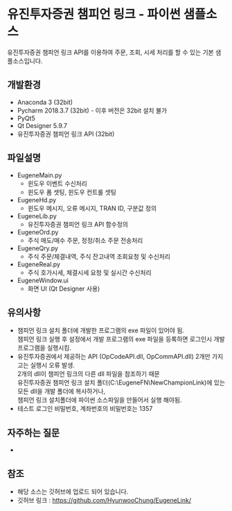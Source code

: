 # 유진투자증권 챔피언 링크 - 파이썬 샘플소스
유진투자증권 챔피언 링크 API를 이용하여 주문, 조회, 시세 처리를 할 수 있는 기본 샘플소스입니다.
## 개발환경
* Anaconda 3 (32bit)
* Pycharm 2018.3.7 (32bit) - 이후 버전은 32bit 설치 불가
* PyQt5
* Qt Designer 5.9.7
* 유진투자증권 챔피언 링크 API (32bit)

## 파일설명
* EugeneMain.py
  * 윈도우 이벤트 수신처리
  * 윈도우 폼 셋팅, 윈도우 컨트롤 셋팅
* EugeneHd.py
  * 윈도우 메시지, 오류 메시지, TRAN ID, 구분값 정의  
* EugeneLib.py
  * 유진투자증권 챔피언 링크 API 함수정의
* EugeneOrd.py
  * 주식 매도/매수 주문, 정정/취소 주문 전송처리
* EugeneQry.py
  * 주식 주문/체결내역, 주식 잔고내역 조회요청 및 수신처리
* EugeneReal.py
  * 주식 호가시세, 체결시세 요청 및 실시간 수신처리
* EugeneWindow.ui
  * 화면 UI (Qt Designer 사용)

## 유의사항
* 챔피언 링크 설치 폴더에 개발한 프로그램의 exe 파일이 있어야 됨.  
  챔피언 링크 실행 후 설정에서 개발 프로그램의 exe 파일을 등록하면 로그인시 개발 프로그램을 실행시킴.
* 유진투자증권에서 제공하는 API (OpCodeAPI.dll, OpCommAPI.dll) 2개만 가지고는 실행시 오류 발생.  
  2개의 dll이 챔피언 링크의 다른 dll 파일을 참조하기 때문  
  유진투자증권 챔피언 링크 설치 폴더(C:\EugeneFN\NewChampionLink)에 있는 모든 dll을 개발 폴더에 복사하거나,  
  챔피언 링크 설치폴더에 파이썬 소스파일을 만들어서 실행 해야됨.
* 테스트 로그인 비밀번호, 계좌번호의 비밀번호는 1357

## 자주하는 질문
* 
  
## 참조
* 해당 소스는 깃허브에 업로드 되어 있습니다.
* 깃허브 링크 : <https://github.com/HyunwooChung/EugeneLink/>
